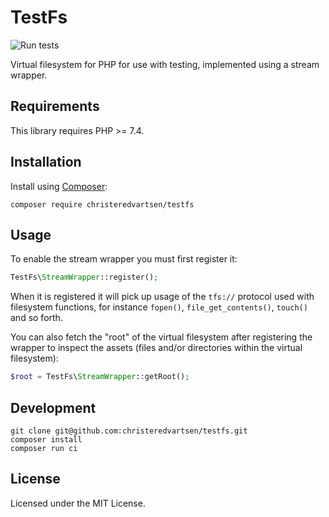 # TestFs

![Run tests](https://github.com/christeredvartsen/testfs/workflows/Run%20tests/badge.svg)

Virtual filesystem for PHP for use with testing, implemented using a stream wrapper.

## Requirements

This library requires PHP >= 7.4.

## Installation

Install using [Composer](https://getcomposer.org):

```
composer require christeredvartsen/testfs
```

## Usage

To enable the stream wrapper you must first register it:

```php
TestFs\StreamWrapper::register();
```

When it is registered it will pick up usage of the `tfs://` protocol used with filesystem functions, for instance `fopen()`, `file_get_contents()`, `touch()` and so forth.

You can also fetch the "root" of the virtual filesystem after registering the wrapper to inspect the assets (files and/or directories within the virtual filesystem):

```php
$root = TestFs\StreamWrapper::getRoot();
```

## Development

```
git clone git@github.com:christeredvartsen/testfs.git
composer install
composer run ci
```

## License

Licensed under the MIT License.

